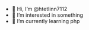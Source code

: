 - 👋 Hi, I’m @htetlinn7112
- 👀 I’m interested in something
- 🌱 I’m currently learning php


<!---
htetlinn7112/htetlinn7112 is a ✨ special ✨ repository because its `README.md` (this file) appears on your GitHub profile.
You can click the Preview link to take a look at your changes.
--->
